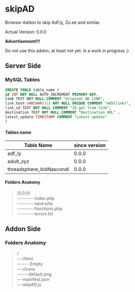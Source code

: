 # skipAD
Browser Addon to skip Adf.ly, Zo.ee and similar.

Actual Version: 0.0.0

**Advertisement!!!**

Do not use this addon, at least not yet. Is a work in progress ;)

## Server Side

### MySQL Tables

```SQL
CREATE TABLE table_name (
id INT NOT NULL AUTO_INCREMENT PRIMARY KEY,
link TEXT NOT NULL COMMENT "Original AD LINK",
link_hash VARCHAR(32) NOT NULL UNIQUE COMMENT "md5(link)",
link_id TEXT NOT NULL COMMENT "ID got from link", 
destination TEXT NOT NULL COMMENT "Destination URL" , 
latest_update TIMESTAMP COMMENT "Latest update"
) 
```

#### Tables name

| Table Name | since version | 
| --- | --- |
| adf_ly| 0.0.0 |
| adult_xyz | 0.0.0 |
| threadsphere_bidNascondi | 0.0.0 | 

#### Folders Anatomy


 > /0.0.0/ <br />
 ---------index.php <br />
 ---------save.php <br />
 ---------functions.php <br />
 ---------errors.txt
 
 ## Addon Side
 
 ### Folders Anatomy
 
> / <br />
> ---/html <br />
> ------ Empty <br />
> ---/icons <br /> 
> ------default.png <br />
> ---manifest.json <br />
> ---skipAD.js

 
